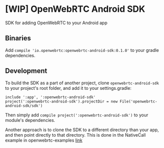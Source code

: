 # [WIP] OpenWebRTC Android SDK

SDK for adding OpenWebRTC to your Android app

## Binaries

Add `compile 'io.openwebrtc:openwebrtc-android-sdk:0.1.0'` to your gradle dependencies.

## Development

To build the SDK as a part of another project, clone `openwebrtc-android-sdk` to your project's root folder, and add it to your settings.gradle:
```
include ':app', ':openwebrtc-android-sdk'
project(':openwebrtc-android-sdk').projectDir = new File('openwebrtc-android-sdk/sdk')
```

Then simply add `compile project(':openwebrtc-android-sdk')` to your module's dependencies.

Another approach is to clone the SDK to a different directory than your app, and then point directly to that directory.
This is done in the NativeCall example in openwebrtc-examples [link](https://github.com/EricssonResearch/openwebrtc-examples/blob/master/android/NativeCall/settings.gradle)
